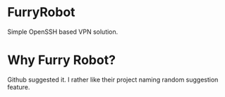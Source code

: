 FurryRobot
==========

Simple OpenSSH based VPN solution.

Why Furry Robot?
================

Github suggested it.  I rather like their project naming random suggestion feature.
